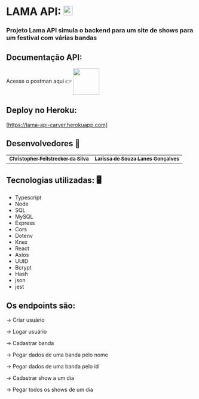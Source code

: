 # LAMA API: <img src="https://notion-emojis.s3-us-west-2.amazonaws.com/prod/svg-twitter/1f3b5.svg" width="25"> 

### Projeto Lama API simula o backend para um site de shows para um festival  com várias bandas 

## Documentação API:
 Acesse o postman aqui 👉 [ <img src="https://acegif.com/wp-content/uploads/upgifsok/party-14.gif" width="70" align="center"> ](https://documenter.getpostman.com/view/18385085/UVsPPjpR)

## Deploy no Heroku:
[https://lama-api-carver.herokuapp.com] 

## Desenvolvedores 🤖

<table>
  <tr>
  <td align="center"><a href="https://github.com/ChristpherFeilstrecker">
   <sub><b>Christopher Feilstrecker da Silva</b> </sub> 
       
      
  <td align="center"><a href="https://github.com/LarissaLanes">
   <sub><b>Larissa de Souza Lanes Gonçalves</b> </sub> 
</table>


## Tecnologias utilizadas: 🖥️
- Typescript
- Node
- SQL
- MySQL
- Express
- Cors
- Dotenv
- Knex
- React
- Axios
- UUID
- Bcrypt
- Hash
- json
- jest

## Os endpoints são:

   → Criar usuário
   
   → Logar usuário

   → Cadastrar banda

   → Pegar dados de uma banda pelo nome

   → Pegar dados de uma banda pelo id

   → Cadastrar show a um dia

   → Pegar todos os shows de um dia


  
   
